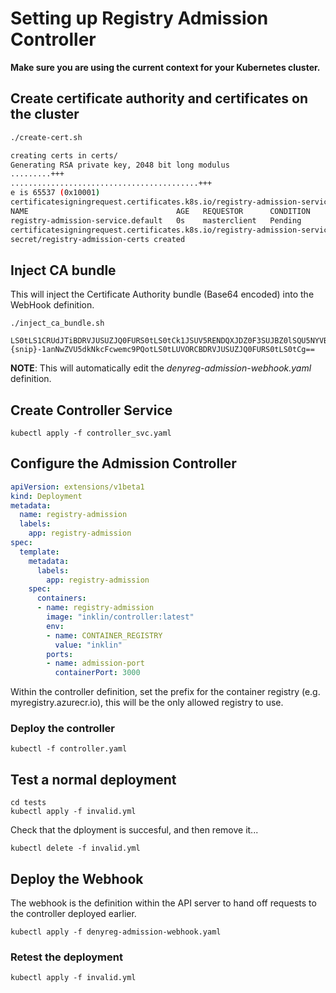 # Setting up Registry Admission Controller

**Make sure you are using the current context for your Kubernetes cluster.**

## Create certificate authority and certificates on the cluster

```bash 
./create-cert.sh

creating certs in certs/
Generating RSA private key, 2048 bit long modulus
.........+++
..........................................+++
e is 65537 (0x10001)
certificatesigningrequest.certificates.k8s.io/registry-admission-service.default created
NAME                                 AGE   REQUESTOR      CONDITION
registry-admission-service.default   0s    masterclient   Pending
certificatesigningrequest.certificates.k8s.io/registry-admission-service.default approved
secret/registry-admission-certs created
```

## Inject CA bundle
This will inject the Certificate Authority bundle (Base64 encoded) into the WebHook definition.

```
./inject_ca_bundle.sh

LS0tLS1CRUdJTiBDRVJUSUZJQ0FURS0tLS0tCk1JSUV5RENDQXJDZ0F3SUJBZ0lSQU5NYVBSRDMrdVlwN2RpTVZ5SGxVQjB3RFFZSktvWklodmNOQVFFTEJRQXcKRFRFTE1Ba0dBMVVFQXhNQ1kyRXdIaGNOTVRrd016STRNVFV5T1RFMVdoY05NakV3TXpJM01UVXlPVEUxV2pBTgpNUXN3Q1FZRFZRUURFd0pqWVRDQ0FpSXdEUVlKS29aSWh2Y05BUUVCQlFBRGdn-{snip}-1anNwZVU5dkNkcFcwemc9PQotLS0tLUVORCBDRVJUSUZJQ0FURS0tLS0tCg==
```

**NOTE**: This will automatically edit the *denyreg-admission-webhook.yaml* definition.

## Create Controller Service

```kubectl
kubectl apply -f controller_svc.yaml
```


## Configure the Admission Controller


```yaml
apiVersion: extensions/v1beta1
kind: Deployment
metadata:
  name: registry-admission
  labels:
    app: registry-admission
spec:
  template:
    metadata:
      labels:
        app: registry-admission
    spec:
      containers:
      - name: registry-admission
        image: "inklin/controller:latest"
        env:
        - name: CONTAINER_REGISTRY
          value: "inklin"
        ports:
        - name: admission-port
          containerPort: 3000
```

Within the controller definition, set the prefix for the container registry (e.g. myregistry.azurecr.io), this will be the only allowed registry to use.

### Deploy the controller
```
kubectl -f controller.yaml
```

## Test a normal deployment

```
cd tests
kubectl apply -f invalid.yml
```

Check that the dployment is succesful, and then remove it...

```
kubectl delete -f invalid.yml
```

## Deploy the Webhook

The webhook is the definition within the API server to hand off requests to the controller deployed earlier.

```
kubectl apply -f denyreg-admission-webhook.yaml
```

### Retest the deployment

```
kubectl apply -f invalid.yml
```
